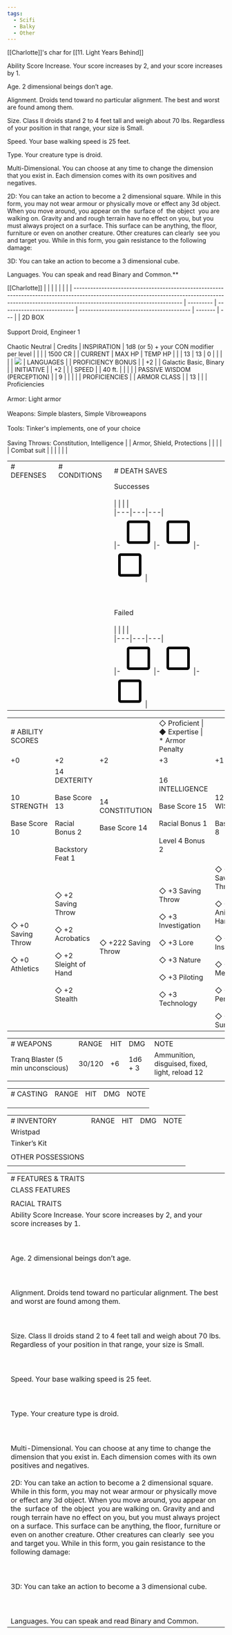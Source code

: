 ```yaml
---
tags:
  - Scifi
  - Balky
  - Other
---
```

[[Charlotte]]'s char for [[11. Light Years Behind]] 

Ability Score Increase. Your score increases by 2, and your score increases by 1.

  

Age. 2 dimensional beings don’t age.

  

Alignment. Droids tend toward no particular alignment. The best and worst are found among them.

  

Size. Class II droids stand 2 to 4 feet tall and weigh about 70 lbs. Regardless of your position in that range, your size is Small.

  

Speed. Your base walking speed is 25 feet.

  

Type. Your creature type is droid.

  

Multi-Dimensional. You can choose at any time to change the dimension that you exist in. Each dimension comes with its own positives and negatives.

2D: You can take an action to become a 2 dimensional square. While in this form, you may not wear armour or physically move or effect any 3d object. When you move around, you appear on the  surface of  the object  you are walking on. Gravity and and rough terrain have no effect on you, but you must always project on a surface. This surface can be anything, the floor, furniture or even on another creature. Other creatures can clearly  see you and target you. While in this form, you gain resistance to the following damage:

  

3D: You can take an action to become a 3 dimensional cube.

  
Languages. You can speak and read Binary and Common.**

[[Charlotte]]
|                                                                                                                                                                                                     |           |                            |                                          |         |     |
| --------------------------------------------------------------------------------------------------------------------------------------------------------------------------------------------------- | --------- | -------------------------- | ---------------------------------------- | ------- | --- |
| 2D BOX<br><br>Support Droid, Engineer 1<br><br>Chaotic Neutral                                                                                                                                      | Credits   | INSPIRATION                | 1d8 (or 5) + your CON modifier per level |         |     |
| 1500 CR                                                                                                                                                                                             |           | CURRENT                    | MAX HP                                   | TEMP HP |     |
| 13                                                                                                                                                                                                  | 13        | 0                          |                                          |         |     |
| ![](https://lh7-us.googleusercontent.com/SZrPj3i3lkilJrBfugCC4KkK-TJJElb-YPKcNttpn394SJvyi39rNFr-4qzaIsOO1_jV2iQGsCHtBncun9LQ9qHoXxv1X3CJNl9QcHDiH1QyYvoCsIwX0mqNfjQY1xsxbZrs95i8iAhFNAwIAiQ20S0)   | LANGUAGES |                            | PROFICIENCY BONUS                        |         | +2  |
| Galactic Basic, Binary                                                                                                                                                                              |           | INITIATIVE                 |                                          | +2      |     |
| SPEED                                                                                                                                                                                               |           | 40 ft.                     |                                          |         |     |
| PASSIVE WISDOM (PERCEPTION)                                                                                                                                                                         |           | 9                          |                                          |         |     |
| PROFICIENCIES                                                                                                                                                                                       |           | ARMOR CLASS                |                                          | 13      |     |
| Proficiencies<br><br>Armor: Light armor<br><br>Weapons: Simple blasters, Simple Vibroweapons<br><br>Tools: Tinker's implements, one of your choice<br><br>Saving Throws: Constitution, Intelligence |           | Armor, Shield, Protections |                                          |         |     |
| Combat suit                                                                                                                                                                                         |           |                            |                                          |         |     |

  

|   |   |   |
|---|---|---|
|# DEFENSES|# CONDITIONS|# DEATH SAVES|
|||Successes<br><br>\|   \|   \|   \|<br>\|---\|---\|---\|<br>\|- ![unchecked](data:image/png;base64,iVBORw0KGgoAAAANSUhEUgAAAEgAAABICAYAAABV7bNHAAAA1ElEQVR4Ae3bMQ4BURSFYY2xBuwQ7BIkTGxFRj9Oo9RdkXn5TvL3L19u+2ZmZmZmZhVbpH26pFcaJ9IrndMudb/CWadHGiden1bll9MIzqd79SUd0thY20qga4NA50qgoUGgoRJo/NL/V/N+QIAAAQIECBAgQIAAAQIECBAgQIAAAQIECBAgQIAAAQIECBAgQIAAAQIECBAgQIAAAQIEyFeEZyXQpUGgUyXQrkGgTSVQl/qGcG5pnkq3Sn0jOMv0k3Vpm05pmNjfsGPalFyOmZmZmdkbSS9cKbtzhxMAAAAASUVORK5CYII=)\|- ![unchecked](data:image/png;base64,iVBORw0KGgoAAAANSUhEUgAAAEgAAABICAYAAABV7bNHAAAA1ElEQVR4Ae3bMQ4BURSFYY2xBuwQ7BIkTGxFRj9Oo9RdkXn5TvL3L19u+2ZmZmZmZhVbpH26pFcaJ9IrndMudb/CWadHGiden1bll9MIzqd79SUd0thY20qga4NA50qgoUGgoRJo/NL/V/N+QIAAAQIECBAgQIAAAQIECBAgQIAAAQIECBAgQIAAAQIECBAgQIAAAQIECBAgQIAAAQIEyFeEZyXQpUGgUyXQrkGgTSVQl/qGcG5pnkq3Sn0jOMv0k3Vpm05pmNjfsGPalFyOmZmZmdkbSS9cKbtzhxMAAAAASUVORK5CYII=)\|- ![unchecked](data:image/png;base64,iVBORw0KGgoAAAANSUhEUgAAAEgAAABICAYAAABV7bNHAAAA1ElEQVR4Ae3bMQ4BURSFYY2xBuwQ7BIkTGxFRj9Oo9RdkXn5TvL3L19u+2ZmZmZmZhVbpH26pFcaJ9IrndMudb/CWadHGiden1bll9MIzqd79SUd0thY20qga4NA50qgoUGgoRJo/NL/V/N+QIAAAQIECBAgQIAAAQIECBAgQIAAAQIECBAgQIAAAQIECBAgQIAAAQIECBAgQIAAAQIEyFeEZyXQpUGgUyXQrkGgTSVQl/qGcG5pnkq3Sn0jOMv0k3Vpm05pmNjfsGPalFyOmZmZmdkbSS9cKbtzhxMAAAAASUVORK5CYII=)\|<br><br>  <br><br>Failed<br><br>\|   \|   \|   \|<br>\|---\|---\|---\|<br>\|- ![unchecked](data:image/png;base64,iVBORw0KGgoAAAANSUhEUgAAAEgAAABICAYAAABV7bNHAAAA1ElEQVR4Ae3bMQ4BURSFYY2xBuwQ7BIkTGxFRj9Oo9RdkXn5TvL3L19u+2ZmZmZmZhVbpH26pFcaJ9IrndMudb/CWadHGiden1bll9MIzqd79SUd0thY20qga4NA50qgoUGgoRJo/NL/V/N+QIAAAQIECBAgQIAAAQIECBAgQIAAAQIECBAgQIAAAQIECBAgQIAAAQIECBAgQIAAAQIEyFeEZyXQpUGgUyXQrkGgTSVQl/qGcG5pnkq3Sn0jOMv0k3Vpm05pmNjfsGPalFyOmZmZmdkbSS9cKbtzhxMAAAAASUVORK5CYII=)\|- ![unchecked](data:image/png;base64,iVBORw0KGgoAAAANSUhEUgAAAEgAAABICAYAAABV7bNHAAAA1ElEQVR4Ae3bMQ4BURSFYY2xBuwQ7BIkTGxFRj9Oo9RdkXn5TvL3L19u+2ZmZmZmZhVbpH26pFcaJ9IrndMudb/CWadHGiden1bll9MIzqd79SUd0thY20qga4NA50qgoUGgoRJo/NL/V/N+QIAAAQIECBAgQIAAAQIECBAgQIAAAQIECBAgQIAAAQIECBAgQIAAAQIECBAgQIAAAQIEyFeEZyXQpUGgUyXQrkGgTSVQl/qGcG5pnkq3Sn0jOMv0k3Vpm05pmNjfsGPalFyOmZmZmdkbSS9cKbtzhxMAAAAASUVORK5CYII=)\|- ![unchecked](data:image/png;base64,iVBORw0KGgoAAAANSUhEUgAAAEgAAABICAYAAABV7bNHAAAA1ElEQVR4Ae3bMQ4BURSFYY2xBuwQ7BIkTGxFRj9Oo9RdkXn5TvL3L19u+2ZmZmZmZhVbpH26pFcaJ9IrndMudb/CWadHGiden1bll9MIzqd79SUd0thY20qga4NA50qgoUGgoRJo/NL/V/N+QIAAAQIECBAgQIAAAQIECBAgQIAAAQIECBAgQIAAAQIECBAgQIAAAQIECBAgQIAAAQIEyFeEZyXQpUGgUyXQrkGgTSVQl/qGcG5pnkq3Sn0jOMv0k3Vpm05pmNjfsGPalFyOmZmZmdkbSS9cKbtzhxMAAAAASUVORK5CYII=)\||

  

|   |   |   |   |   |   |
|---|---|---|---|---|---|
|# ABILITY SCORES|   |   |◇ Proficient \| ◆ Expertise \| * Armor Penalty|   |   |
|+0|+2|+2|+3|+1|+3|
|10 STRENGTH<br><br>Base Score 10|14 DEXTERITY<br><br>Base Score 13<br><br>Racial Bonus 2<br><br>Backstory Feat 1|14 CONSTITUTION<br><br>Base Score 14|16 INTELLIGENCE<br><br>Base Score 15<br><br>Racial Bonus 1<br><br>Level 4 Bonus 2|12 WISDOM<br><br>Base Score 8|17 CHARISMA<br><br>Base Score 12|
|◇ +0 Saving Throw<br><br>◇ +0 Athletics|◇ +2 Saving Throw<br><br>◇ +2 Acrobatics <br><br>◇ +2 Sleight of Hand <br><br>◇ +2 Stealth|◇ +222 Saving Throw|◇ +3 Saving Throw<br><br>◇ +3 Investigation <br><br>◇ +3 Lore<br><br>◇ +3 Nature<br><br>◇ +3 Piloting<br><br>◇ +3  Technology|◇ +1 Saving Throw<br><br>◇ +1 Animal Handling<br><br>◇ +1 Insight<br><br>◇ +1 Medicine<br><br>◇ +1 Perception <br><br>◇ +1 Survival|◇ +3 Saving Throw<br><br>◇ +3 Deception<br><br>◇ +3 Intimidation<br><br>◇ +3 Performance<br><br>◇ +3 Persuasion|

  

|   |   |   |   |   |
|---|---|---|---|---|
|# WEAPONS|RANGE|HIT|DMG|NOTE|
|Tranq Blaster (5 min unconscious)|30/120|+6|1d6 + 3|Ammunition, disguised, fixed, light, reload 12|
||||||

  

|   |   |   |   |   |
|---|---|---|---|---|
|# CASTING|RANGE|HIT|DMG|NOTE|
||||||
||||||
||||||

  

|   |   |   |   |   |
|---|---|---|---|---|
|# INVENTORY|RANGE|HIT|DMG|NOTE|
|Wristpad|||||
|Tinker’s Kit|||||
||||||
|OTHER POSSESSIONS|   |   |   |   |
||   |   |   |   |

  

|   |
|---|
|# FEATURES & TRAITS|
|CLASS FEATURES|
||
|RACIAL TRAITS|
|Ability Score Increase. Your score increases by 2, and your score increases by 1.<br><br>  <br><br>Age. 2 dimensional beings don’t age.<br><br>  <br><br>Alignment. Droids tend toward no particular alignment. The best and worst are found among them.<br><br>  <br><br>Size. Class II droids stand 2 to 4 feet tall and weigh about 70 lbs. Regardless of your position in that range, your size is Small.<br><br>  <br><br>Speed. Your base walking speed is 25 feet.<br><br>  <br><br>Type. Your creature type is droid.<br><br>  <br><br>Multi-Dimensional. You can choose at any time to change the dimension that you exist in. Each dimension comes with its own positives and negatives.<br><br>2D: You can take an action to become a 2 dimensional square. While in this form, you may not wear armour or physically move or effect any 3d object. When you move around, you appear on the  surface of  the object  you are walking on. Gravity and and rough terrain have no effect on you, but you must always project on a surface. This surface can be anything, the floor, furniture or even on another creature. Other creatures can clearly  see you and target you. While in this form, you gain resistance to the following damage:<br><br>  <br><br>3D: You can take an action to become a 3 dimensional cube.<br><br>  <br><br>Languages. You can speak and read Binary and Common.|